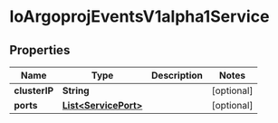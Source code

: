 

# IoArgoprojEventsV1alpha1Service

## Properties

Name | Type | Description | Notes
------------ | ------------- | ------------- | -------------
**clusterIP** | **String** |  |  [optional]
**ports** | [**List&lt;ServicePort&gt;**](ServicePort.md) |  |  [optional]



